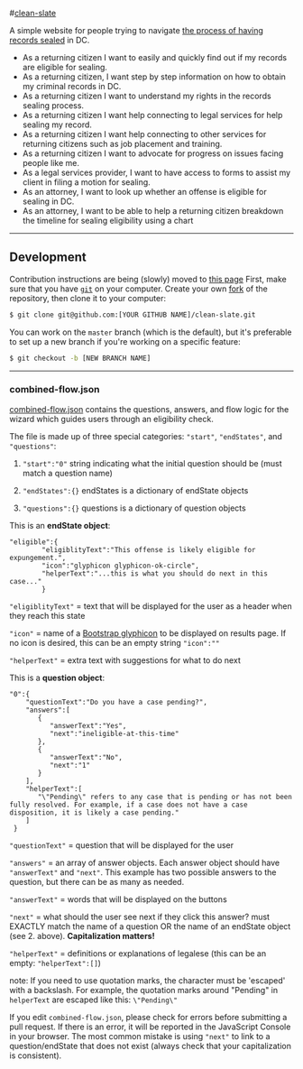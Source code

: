 #[clean-slate](http://codefordc.github.io/clean-slate/)

A simple website for people trying to navigate [the process of having records sealed](https://en.wikipedia.org/wiki/Expungement)
in DC.

* As a returning citizen I want to easily and quickly find out if my records are eligible for sealing.
* As a returning citizen, I want step by step information on how to obtain my criminal records in DC.
* As a returning citizen I want to understand my rights in the records sealing process.
* As a returning citizen I want help connecting to legal services for help sealing my record.
* As a returning citizen I want help connecting to other services for returning citizens such as job placement and training.
* As a returning citizen I want to advocate for progress on issues facing people like me.
* As a legal services provider, I want to have access to forms to assist my client in filing a motion for sealing.
* As an attorney, I want to look up whether an offense is eligible for sealing in DC.
* As an attorney, I want to be able to help a returning citizen breakdown the timeline for sealing eligibility using a chart

---

## Development

Contribution instructions are being (slowly) moved to [this page](CONTRIBUTION.MD)
First, make sure that you have [`git`](http://git-scm.com/downloads) on your computer.
Create your own [fork](https://guides.github.com/activities/forking/) of the repository, then clone it to your computer:

```sh
$ git clone git@github.com:[YOUR GITHUB NAME]/clean-slate.git
```

You can work on the `master` branch (which is the default), but it's preferable
to set up a new branch if you're working on a specific feature:

```sh
$ git checkout -b [NEW BRANCH NAME]
```

---

### combined-flow.json

[combined-flow.json](combined-flow.json) contains the questions, answers, and flow logic
for the wizard which guides users through an eligibility check.

The file is made up of three special categories: `"start"`, `"endStates"`, and `"questions"`:

1. `"start":"0"` string indicating what the initial question should be (must match a question name)

2. `"endStates":{}` endStates is a dictionary of endState objects

3. `"questions":{}` questions is a dictionary of question objects

This is an **endState object**:
```
"eligible":{
        "eligiblityText":"This offense is likely eligible for expungement.",
        "icon":"glyphicon glyphicon-ok-circle",
        "helperText":"...this is what you should do next in this case..."
        }
```
`"eligiblityText"` = text that will be displayed for the user as a header when they reach this state

`"icon"` = name of a [Bootstrap glyphicon](http://getbootstrap.com/components/#glyphicons) to be displayed on results page.  If no icon is desired, this can be an empty string `"icon":""`

`"helperText"` = extra text with suggestions for what to do next

This is a **question object**:
```
"0":{
    "questionText":"Do you have a case pending?",
    "answers":[
       {
          "answerText":"Yes",
          "next":"ineligible-at-this-time"
       },
       {
          "answerText":"No",
          "next":"1"
       }
    ],
    "helperText":[
       "\"Pending\" refers to any case that is pending or has not been fully resolved. For example, if a case does not have a case disposition, it is likely a case pending."
    ]
 }
```

`"questionText"` = question that will be displayed for the user

`"answers"` = an array of answer objects.  Each answer object should have `"answerText"` and `"next"`. This example has two possible answers to the question, but there can be as many as needed.

`"answerText"` = words that will be displayed on the buttons

`"next"` = what should the user see next if they click this answer? must EXACTLY match the name of a question OR the name of an endState object (see 2. above). **Capitalization matters!**

`"helperText"` = definitions or explanations of legalese (this can be an empty: `"helperText":[]`)

note: If you need to use quotation marks, the character must be 'escaped' with a backslash.  For example, the quotation marks around "Pending" in `helperText` are escaped like this: `\"Pending\"`

If you edit `combined-flow.json`, please check for errors before submitting a pull request. If there is an error, it will be reported in the JavaScript Console in your browser. The most common mistake is using `"next"` to link to a question/endState that does not exist (always check that your capitalization is consistent). 